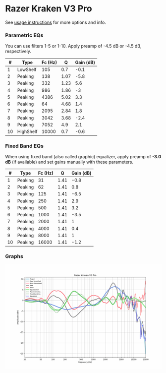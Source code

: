 # Razer Kraken V3 Pro
See [usage instructions](https://github.com/jaakkopasanen/AutoEq#usage) for more options and info.

### Parametric EQs
You can use filters 1-5 or 1-10. Apply preamp of -4.5 dB or -4.5 dB, respectively.

|   # | Type      |   Fc (Hz) |    Q |   Gain (dB) |
|-----|-----------|-----------|------|-------------|
|   1 | LowShelf  |       105 | 0.7  |        -0.1 |
|   2 | Peaking   |       138 | 1.07 |        -5.8 |
|   3 | Peaking   |       332 | 1.23 |         5.6 |
|   4 | Peaking   |       986 | 1.86 |        -3   |
|   5 | Peaking   |      4386 | 5.02 |         3.3 |
|   6 | Peaking   |        64 | 4.68 |         1.4 |
|   7 | Peaking   |      2095 | 2.84 |         1.8 |
|   8 | Peaking   |      3042 | 3.68 |        -2.4 |
|   9 | Peaking   |      7052 | 4.9  |         2.1 |
|  10 | HighShelf |     10000 | 0.7  |        -0.6 |

### Fixed Band EQs
When using fixed band (also called graphic) equalizer, apply preamp of **-3.0 dB** (if available) and set gains manually with these parameters.

|   # | Type    |   Fc (Hz) |    Q |   Gain (dB) |
|-----|---------|-----------|------|-------------|
|   1 | Peaking |        31 | 1.41 |        -0.8 |
|   2 | Peaking |        62 | 1.41 |         0.8 |
|   3 | Peaking |       125 | 1.41 |        -6.5 |
|   4 | Peaking |       250 | 1.41 |         2.9 |
|   5 | Peaking |       500 | 1.41 |         3.2 |
|   6 | Peaking |      1000 | 1.41 |        -3.5 |
|   7 | Peaking |      2000 | 1.41 |         1   |
|   8 | Peaking |      4000 | 1.41 |         0.4 |
|   9 | Peaking |      8000 | 1.41 |         1   |
|  10 | Peaking |     16000 | 1.41 |        -1.2 |

### Graphs
![](./Razer%20Kraken%20V3%20Pro.png)
